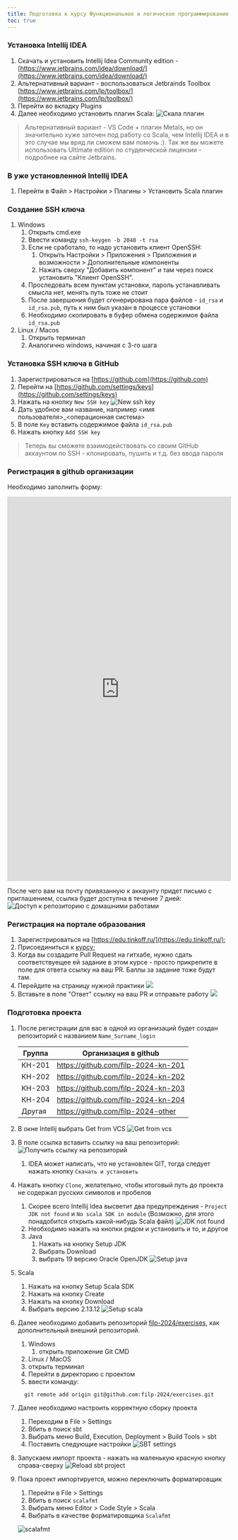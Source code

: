 ```yaml
---
title: Подготовка к курсу Функциональное и логическое программирование
toc: true
---
```


### Установка Intellij IDEA

1. Скачать и установить Intellij Idea Community edition - [https://www.jetbrains.com/idea/download/](https://www.jetbrains.com/idea/download/)
  1. Альтернативный вариант - воспользоваться Jetbrainds Toolbox [https://www.jetbrains.com/lp/toolbox/](https://www.jetbrains.com/lp/toolbox/)
2. Перейти во вкладку Plugins
3. Далее необходимо установить плагин Scala:
   ![](/images/scala_plugin.png "Скала плагин")

> Альтернативный вариант - VS Code + плагин Metals, но он значительно хуже заточен под работу со Scala, чем Intellij IDEA и в это случае мы вряд ли сможем вам помочь :). Так же вы можете использовать Ultimate edition по студенческой лицензии - подробнее на сайте Jetbrains.

### В уже установленной Intellij IDEA

1. Перейти в Файл > Настройки > Плагины > Установить Scala плагин

### Создание SSH ключа

1. Windows
   1. Открыть cmd.exe
   2. Ввести команду `ssh-keygen -b 2048 -t rsa`
   3. Если не сработало, то надо установить клиент OpenSSH:
      1. Открыть Настройки > Приложения > Приложения и возможности > Дополнительные компоненты
      2. Нажать сверху "Добавить компонент" и там через поиск установить "Клиент OpenSSH".
   4. Проследовать всем пунктам установки, пароль устанавливать смысла нет, менять путь тоже не стоит
   5. После завершения будет сгенерирована пара файлов - `id_rsa` и `id_rsa.pub`, путь к ним был указан в процессе установки
   6. Необходимо скопировать в буфер обмена содержимое файла `id_rsa.pub`
2. Linux / Macos
   1. Открыть терминал
   2. Аналогично windows, начиная с 3-го шага

### Установка SSH ключа в GitHub

1. Зарегистрироваться на [https://github.com](https://github.com)
2. Перейти на [https://github.com/settings/keys](https://github.com/settings/keys)
3. Нажать на кнопку `New SSH key`
   ![New ssh key](/images/new_ssh_key.png "new ssh key")
1. Дать удобное вам название, например <имя пользователя>_<операционная система>
2. В поле `Key` вставить содержимое файла `id_rsa.pub`
3. Нажать кнопку `Add SSH key`

> Теперь вы сможете взаимодействовать со своим GitHub аккаунтом по SSH - клонировать, пушить и т.д. без ввода пароля

### Регистрация в github организации

Необходимо заполнить форму:

<script src="https://static.airtable.com/js/embed/embed_snippet_v1.js"></script><iframe class="airtable-embed airtable-dynamic-height" src="https://airtable.com/embed/appaoSGdXNfPCaPsS/shrwLxn3CZyaOolTX?backgroundColor=tealLight" frameborder="0" onmousewheel="" width="100%" height="865" style="background: transparent; border: 1px solid #ccc;"></iframe>


После чего вам на почту привязанную к аккаунту придет письмо с приглашением, ссылка будет доступна в течение 7 дней:
![](/images/invite_to_repo.png "Доступ к репозиторию с домашними работами")

### Регистрация на портале образования

1. Зарегистрироваться на [https://edu.tinkoff.ru/](https://edu.tinkoff.ru/);
2. Присоединиться к [курсу](https://edu.tinkoff.ru/all-activities/courses/9677d4fa-1fc7-48c2-acd1-2081936efe53);
3. Когда вы создадите Pull Request на гитхабе, нужно сдать соответствуещее ей задание в этом курсе - просто прикрепите в поле для ответа ссылку на ваш PR. Баллы за задание тоже будут там.
  1. Перейдите на страницу нужной практики
     ![](/images/task_page.jpeg)
  2. Вставьте в поле "Ответ" ссылку на ваш PR и отправьте работу
     ![](/images/pull_request_link.jpeg)


### Подготовка проекта


1. После регистрации для вас в одной из организаций будет создан репозиторий с названием 
   `Name_Surname_login`

   | Группа | Организация в github                |
   |--------|-------------------------------------|
   | КН-201 | https://github.com/filp-2024-kn-201 |
   | КН-202 | https://github.com/filp-2024-kn-202 |
   | КН-203 | https://github.com/filp-2024-kn-203 |
   | КН-204 | https://github.com/filp-2024-kn-204 |
   | Другая | https://github.com/filp-2024-other  |

2. В окне Intellij выбрать Get from VCS
   ![](/images/get_from_vcs.png "Get from vcs")

3. В поле ссылка вставить ссылку на ваш репозиторий:
   ![](/images/get_exercises_link.png "Получить ссылку на репозиторий")

   1. IDEA может написать, что не установлен GIT, тогда следует нажать кнопку `Скачать и установить`
4. Нажать кнопку `Clone`, желательно, чтобы итоговый путь до проекта не содержал русских символов и пробелов
   1. Скорее всего Intellij Idea высветит два предупреждения - `Project JDK not found` и `No scala SDK in module` (Возможно, для этого понадобится открыть какой-нибудь Scala файл)
    ![](images/jdk_not_found.png "JDK not found")
   2. Необходимо нажать на кнопки рядом и установить и то, и другое
   3. Java
      1. Нажать на кнопку Setup JDK
      2. Выбрать Download
      3. выбрать 19 версию Oracle OpenJDK
      ![](/images/setup_java.png "Setup java")

5. Scala
   1. Нажать на кнопку Setup Scala SDK
   2. Нажать на кнопку Create
   3. Нажать на кнопку Download
   4. Выбрать версию 2.13.12
      ![](/images/setup_scala.png "Setup scala")

6. Далее необходимо добавить репозиторий [filp-2024/exercises](https://github.com/filp-2024/exercises), как дополнительный внешний репозиторий.
   1. Windows
      1. открыть приложение Git CMD
   2. Linux / MacOS
     1. открыть терминал
   3. Перейти в директорию с проектом
   4. ввести команду:
     ```
       git remote add origin git@github.com:filp-2024/exercises.git
     ```

7. Далее необходимо настроить корректную сборку проекта
   1. Переходим в File > Settings
   2. Вбить в поиск sbt
   3. Выбрать меню Build, Execution, Deployment > Build Tools > sbt
   4. Поставить следующие настройки
      ![](/images/sbt_settings.png "SBT settings")
8. Запускаем импорт проекта - нажать на маленькую красную кнопку справа-сверху
   ![](images/reload_sbt_project.png "Reload sbt project")
9. Пока проект импортируется, можно переключить форматировщик
   1.  Перейти в File > Settings
   2.  Вбить в поиск `scalafmt`
   3.  Выбрать меню Editor > Code Style > Scala
   4.  Выбрать в качестве форматировщика `Scalafmt`

   ![](images/scalafmt.png "scalafmt")

